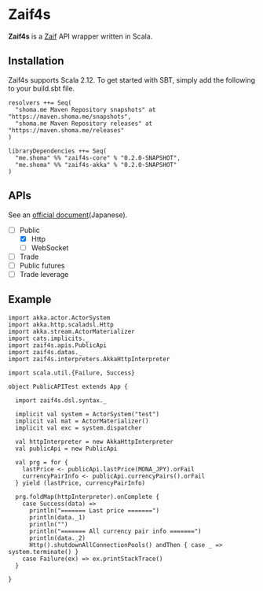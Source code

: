 # Zaif4s
**Zaif4s** is a [Zaif](https://zaif.jp) API wrapper written in Scala.

## Installation
Zaif4s supports Scala 2.12.
To get started with SBT, simply add the following to your build.sbt file.

```
resolvers ++= Seq(
  "shoma.me Maven Repository snapshots" at "https://maven.shoma.me/snapshots",
  "shoma.me Maven Repository releases" at "https://maven.shoma.me/releases"
)
  
libraryDependencies ++= Seq(
  "me.shoma" %% "zaif4s-core" % "0.2.0-SNAPSHOT",
  "me.shoma" %% "zaif4s-akka" % "0.2.0-SNAPSHOT"
)
```

## APIs
See an [official document](http://techbureau-api-document.readthedocs.io/ja/latest/index.html)(Japanese).

- [ ] Public
    - [x] Http
    - [ ] WebSocket
- [ ] Trade
- [ ] Public futures
- [ ] Trade leverage

## Example
```
import akka.actor.ActorSystem
import akka.http.scaladsl.Http
import akka.stream.ActorMaterializer
import cats.implicits._
import zaif4s.apis.PublicApi
import zaif4s.datas._
import zaif4s.interpreters.AkkaHttpInterpreter

import scala.util.{Failure, Success}

object PublicAPITest extends App {

  import zaif4s.dsl.syntax._

  implicit val system = ActorSystem("test")
  implicit val mat = ActorMaterializer()
  implicit val exc = system.dispatcher

  val httpInterpreter = new AkkaHttpInterpreter
  val publicApi = new PublicApi

  val prg = for {
    lastPrice <- publicApi.lastPrice(MONA_JPY).orFail
    currencyPairInfo <- publicApi.currencyPairs().orFail
  } yield (lastPrice, currencyPairInfo)

  prg.foldMap(httpInterpreter).onComplete {
    case Success(data) =>
      println("======= Last price =======")
      println(data._1)
      println("")
      println("======= All currency pair info =======")
      println(data._2)
      Http().shutdownAllConnectionPools() andThen { case _ => system.terminate() }
    case Failure(ex) => ex.printStackTrace()
  }

}
```

